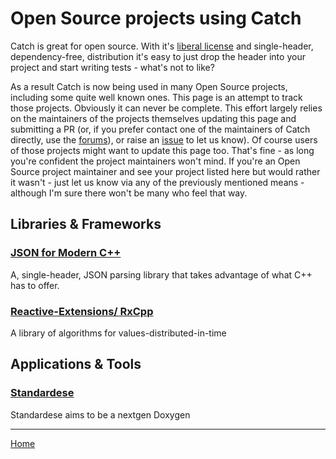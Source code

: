 # Open Source projects using Catch

Catch is great for open source. With it's [liberal license](../LICENSE_1_0.txt) and single-header, dependency-free, distribution 
it's easy to just drop the header into your project and start writing tests - what's not to like?

As a result Catch is now being used in many Open Source projects, including some quite well known ones.
This page is an attempt to track those projects. Obviously it can never be complete.
This effort largely relies on the maintainers of the projects themselves updating this page and submitting a PR
(or, if you prefer contact one of the maintainers of Catch directly, use the 
[forums](https://groups.google.com/forum/?fromgroups#!forum/catch-forum)), or raise an [issue](https://github.com/philsquared/Catch/issues) to let us know).
Of course users of those projects might want to update this page too. That's fine - as long you're confident the project maintainers won't mind.
If you're an Open Source project maintainer and see your project listed here but would rather it wasn't - 
just let us know via any of the previously mentioned means - although I'm sure there won't be many who feel that way.
 
## Libraries & Frameworks

### [JSON for Modern C++](https://github.com/nlohmann/json)
A, single-header, JSON parsing library that takes advantage of what C++ has to offer.

### [Reactive-Extensions/ RxCpp](https://github.com/Reactive-Extensions/RxCpp)
A library of algorithms for values-distributed-in-time

## Applications & Tools

### [Standardese](https://github.com/foonathan/standardese)
Standardese aims to be a nextgen Doxygen

---

[Home](Readme.md)
